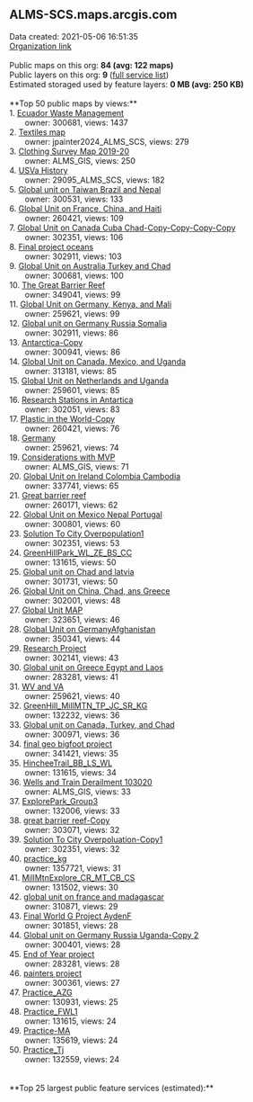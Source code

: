 <h2>ALMS-SCS.maps.arcgis.com</h2> Data created: 2021-05-06 16:51:35 <br /><a target='new' href='https://ALMS-SCS.maps.arcgis.com'>Organization link</a><br /><br />Public maps on this org: <b>84 (avg: 122 maps)</b><br />Public layers on this org: <b>9 </b>(<a target='new' href='https://services.arcgis.com/aNjm32DBUJt1Qn5Y/ArcGIS/rest/services'>full service list</a>)<br />Estimated storaged used by feature layers: <b>0 MB (avg: 250 KB)</b><br /><br />**Top 50 public maps by views:**<br />  1. <a target='new' href='https://www.arcgis.com/home/item.html?id=31d0a1d626214fd08367870835bf34b8'>Ecuador Waste Management</a> <br />  &nbsp;&nbsp;&nbsp;&nbsp; &nbsp;&nbsp;owner: 300681, views: 1437<br />  2. <a target='new' href='https://www.arcgis.com/home/item.html?id=c0ec338dc46c40f290ba22be02884fd3'>Textiles map</a> <br />  &nbsp;&nbsp;&nbsp;&nbsp; &nbsp;&nbsp;owner: jpainter2024_ALMS_SCS, views: 279<br />  3. <a target='new' href='https://www.arcgis.com/home/item.html?id=eca29cbcaa774666b09527dc272cfe7c'>Clothing Survey Map 2019-20</a> <br />  &nbsp;&nbsp;&nbsp;&nbsp; &nbsp;&nbsp;owner: ALMS_GIS, views: 250<br />  4. <a target='new' href='https://www.arcgis.com/home/item.html?id=6a89a35b95b54827b93600307edd8959'>USVa History</a> <br />  &nbsp;&nbsp;&nbsp;&nbsp; &nbsp;&nbsp;owner: 29095_ALMS_SCS, views: 182<br />  5. <a target='new' href='https://www.arcgis.com/home/item.html?id=084fd06e1c59400dbc48a2cdbe0d5bc4'>Global unit on Taiwan Brazil and Nepal</a> <br />  &nbsp;&nbsp;&nbsp;&nbsp; &nbsp;&nbsp;owner: 300531, views: 133<br />  6. <a target='new' href='https://www.arcgis.com/home/item.html?id=05a6a89fa3ed4aa7aa9444d2f0cdc4b0'>Global Unit on France, China, and Haiti</a> <br />  &nbsp;&nbsp;&nbsp;&nbsp; &nbsp;&nbsp;owner: 260421, views: 109<br />  7. <a target='new' href='https://www.arcgis.com/home/item.html?id=e01dcd668a5848448fb944e53c814166'>Global Unit on Canada Cuba Chad-Copy-Copy-Copy-Copy</a> <br />  &nbsp;&nbsp;&nbsp;&nbsp; &nbsp;&nbsp;owner: 302351, views: 106<br />  8. <a target='new' href='https://www.arcgis.com/home/item.html?id=70ad142395124522a6f5630daca58199'>Final project oceans</a> <br />  &nbsp;&nbsp;&nbsp;&nbsp; &nbsp;&nbsp;owner: 302911, views: 103<br />  9. <a target='new' href='https://www.arcgis.com/home/item.html?id=03d8e56ad34b4e2ab38ee227c5e8fa05'>Global Unit on Australia Turkey and Chad</a> <br />  &nbsp;&nbsp;&nbsp;&nbsp; &nbsp;&nbsp;owner: 300681, views: 100<br />  10. <a target='new' href='https://www.arcgis.com/home/item.html?id=483007486fc04b2786709fe1506dec5c'>The Great Barrier Reef</a> <br />  &nbsp;&nbsp;&nbsp;&nbsp; &nbsp;&nbsp;owner: 349041, views: 99<br />  11. <a target='new' href='https://www.arcgis.com/home/item.html?id=ca24c64923b44d008e28d53f0ca9b8c3'>Global Unit on Germany, Kenya, and Mali</a> <br />  &nbsp;&nbsp;&nbsp;&nbsp; &nbsp;&nbsp;owner: 259621, views: 99<br />  12. <a target='new' href='https://www.arcgis.com/home/item.html?id=b123c8c997bd4a2096e6561e350d14aa'>Global unit on Germany Russia Somalia</a> <br />  &nbsp;&nbsp;&nbsp;&nbsp; &nbsp;&nbsp;owner: 302911, views: 86<br />  13. <a target='new' href='https://www.arcgis.com/home/item.html?id=31ace404a8964d4d9554f3ef5b296e75'>Antarctica-Copy</a> <br />  &nbsp;&nbsp;&nbsp;&nbsp; &nbsp;&nbsp;owner: 300941, views: 86<br />  14. <a target='new' href='https://www.arcgis.com/home/item.html?id=09c9166df7e141ce89dc963d3f383ed4'>Global Unit on Canada, Mexico, and Uganda</a> <br />  &nbsp;&nbsp;&nbsp;&nbsp; &nbsp;&nbsp;owner: 313181, views: 85<br />  15. <a target='new' href='https://www.arcgis.com/home/item.html?id=9dd723e740364d12b6f8a1863a914115'>Global Unit on Netherlands and Uganda</a> <br />  &nbsp;&nbsp;&nbsp;&nbsp; &nbsp;&nbsp;owner: 259601, views: 85<br />  16. <a target='new' href='https://www.arcgis.com/home/item.html?id=6ad8049f6cfa47c584853371efdb1e1b'>Research Stations in Antartica</a> <br />  &nbsp;&nbsp;&nbsp;&nbsp; &nbsp;&nbsp;owner: 302051, views: 83<br />  17. <a target='new' href='https://www.arcgis.com/home/item.html?id=6b82c7fd705f4de5a25b9e2df561999a'>Plastic in the World-Copy</a> <br />  &nbsp;&nbsp;&nbsp;&nbsp; &nbsp;&nbsp;owner: 260421, views: 76<br />  18. <a target='new' href='https://www.arcgis.com/home/item.html?id=ed984e41df0c4ab08a73a227cd42f6e2'>Germany</a> <br />  &nbsp;&nbsp;&nbsp;&nbsp; &nbsp;&nbsp;owner: 259621, views: 74<br />  19. <a target='new' href='https://www.arcgis.com/home/item.html?id=d2cbbab96bc04f46827522cb50f1d122'>Considerations with MVP</a> <br />  &nbsp;&nbsp;&nbsp;&nbsp; &nbsp;&nbsp;owner: ALMS_GIS, views: 71<br />  20. <a target='new' href='https://www.arcgis.com/home/item.html?id=bf47457fa7a749e5881fdcddbcdb7a4d'>Global Unit on Ireland Colombia Cambodia</a> <br />  &nbsp;&nbsp;&nbsp;&nbsp; &nbsp;&nbsp;owner: 337741, views: 65<br />  21. <a target='new' href='https://www.arcgis.com/home/item.html?id=b4b02a684740463898036c45f01e2d2e'>Great barrier reef</a> <br />  &nbsp;&nbsp;&nbsp;&nbsp; &nbsp;&nbsp;owner: 260171, views: 62<br />  22. <a target='new' href='https://www.arcgis.com/home/item.html?id=fdfc8e1aa9d04b94b2023112d573f948'>Global Unit on Mexico Nepal Portugal</a> <br />  &nbsp;&nbsp;&nbsp;&nbsp; &nbsp;&nbsp;owner: 300801, views: 60<br />  23. <a target='new' href='https://www.arcgis.com/home/item.html?id=aec7e5d1109a4bda9b101d720891df72'>Solution To City Overpopulation1</a> <br />  &nbsp;&nbsp;&nbsp;&nbsp; &nbsp;&nbsp;owner: 302351, views: 53<br />  24. <a target='new' href='https://www.arcgis.com/home/item.html?id=8491e5ff4b1f4d34ae5a15f17e4d87e2'>GreenHillPark_WL_ZE_BS_CC</a> <br />  &nbsp;&nbsp;&nbsp;&nbsp; &nbsp;&nbsp;owner: 131615, views: 50<br />  25. <a target='new' href='https://www.arcgis.com/home/item.html?id=7bd52234295a4bc2a1482feb37a9981a'>Global unit on Chad and latvia</a> <br />  &nbsp;&nbsp;&nbsp;&nbsp; &nbsp;&nbsp;owner: 301731, views: 50<br />  26. <a target='new' href='https://www.arcgis.com/home/item.html?id=be1c641292c141aeb810827a286278d1'>Global Unit on China, Chad, ans Greece</a> <br />  &nbsp;&nbsp;&nbsp;&nbsp; &nbsp;&nbsp;owner: 302001, views: 48<br />  27. <a target='new' href='https://www.arcgis.com/home/item.html?id=5f9a2eb9fcf74adc99f46163a34db725'>Global Unit MAP</a> <br />  &nbsp;&nbsp;&nbsp;&nbsp; &nbsp;&nbsp;owner: 323651, views: 46<br />  28. <a target='new' href='https://www.arcgis.com/home/item.html?id=21061d349c934fdb9d1f7480dc27a574'>Global Unit on GermanyAfghanistan</a> <br />  &nbsp;&nbsp;&nbsp;&nbsp; &nbsp;&nbsp;owner: 350341, views: 44<br />  29. <a target='new' href='https://www.arcgis.com/home/item.html?id=41394ba17eb0491294148bffa3ea3c8d'>Research Project</a> <br />  &nbsp;&nbsp;&nbsp;&nbsp; &nbsp;&nbsp;owner: 302141, views: 43<br />  30. <a target='new' href='https://www.arcgis.com/home/item.html?id=80725a21ad2a46a298787d580ae77595'>Global unit on Greece Egypt and Laos</a> <br />  &nbsp;&nbsp;&nbsp;&nbsp; &nbsp;&nbsp;owner: 283281, views: 41<br />  31. <a target='new' href='https://www.arcgis.com/home/item.html?id=04ffc46309c94812a936541ffd72afbb'>WV and VA</a> <br />  &nbsp;&nbsp;&nbsp;&nbsp; &nbsp;&nbsp;owner: 259621, views: 40<br />  32. <a target='new' href='https://www.arcgis.com/home/item.html?id=d705e8a81bba420c94ff9dd73f5f2d9e'>GreenHill_MillMTN_TP_JC_SR_KG</a> <br />  &nbsp;&nbsp;&nbsp;&nbsp; &nbsp;&nbsp;owner: 132232, views: 36<br />  33. <a target='new' href='https://www.arcgis.com/home/item.html?id=5c6bf2fb75664102a95497cf871b5ae5'>Global unit on Canada, Turkey, and Chad</a> <br />  &nbsp;&nbsp;&nbsp;&nbsp; &nbsp;&nbsp;owner: 300971, views: 36<br />  34. <a target='new' href='https://www.arcgis.com/home/item.html?id=7e85ad1bdd85415f8a352c44b05091d6'>final geo bigfoot project</a> <br />  &nbsp;&nbsp;&nbsp;&nbsp; &nbsp;&nbsp;owner: 341421, views: 35<br />  35. <a target='new' href='https://www.arcgis.com/home/item.html?id=454fdefc784a4128af0280fe924d8984'>HincheeTrail_BB_LS_WL</a> <br />  &nbsp;&nbsp;&nbsp;&nbsp; &nbsp;&nbsp;owner: 131615, views: 34<br />  36. <a target='new' href='https://www.arcgis.com/home/item.html?id=87bc1745c93d4ff2b65727c5c0c30a8a'>Wells and Train Derailment 103020</a> <br />  &nbsp;&nbsp;&nbsp;&nbsp; &nbsp;&nbsp;owner: ALMS_GIS, views: 33<br />  37. <a target='new' href='https://www.arcgis.com/home/item.html?id=a2a032fe6f7c482aaf9591256d928cc0'>ExplorePark_Group3</a> <br />  &nbsp;&nbsp;&nbsp;&nbsp; &nbsp;&nbsp;owner: 132006, views: 33<br />  38. <a target='new' href='https://www.arcgis.com/home/item.html?id=68406671bb7c450e955e340dc2ec78a4'>great barrier reef-Copy</a> <br />  &nbsp;&nbsp;&nbsp;&nbsp; &nbsp;&nbsp;owner: 303071, views: 32<br />  39. <a target='new' href='https://www.arcgis.com/home/item.html?id=819bd6a8a4984ed8a723e72f6b56af66'>Solution To City Overpoluation-Copy1</a> <br />  &nbsp;&nbsp;&nbsp;&nbsp; &nbsp;&nbsp;owner: 302351, views: 32<br />  40. <a target='new' href='https://www.arcgis.com/home/item.html?id=f1ec975c821348088592a855cc9ec02b'>practice_kg</a> <br />  &nbsp;&nbsp;&nbsp;&nbsp; &nbsp;&nbsp;owner: 1357721, views: 31<br />  41. <a target='new' href='https://www.arcgis.com/home/item.html?id=77be771f329e48f38cecada81273b23a'>MillMtnExplore_CR_MT_CB_CS</a> <br />  &nbsp;&nbsp;&nbsp;&nbsp; &nbsp;&nbsp;owner: 131502, views: 30<br />  42. <a target='new' href='https://www.arcgis.com/home/item.html?id=1eddfd4c3d474d56bb7d77a89b944542'>global unit on france and madagascar</a> <br />  &nbsp;&nbsp;&nbsp;&nbsp; &nbsp;&nbsp;owner: 310871, views: 29<br />  43. <a target='new' href='https://www.arcgis.com/home/item.html?id=6381474834114cbe8f04d8c8cf9a4691'>Final World G Project AydenF</a> <br />  &nbsp;&nbsp;&nbsp;&nbsp; &nbsp;&nbsp;owner: 301851, views: 28<br />  44. <a target='new' href='https://www.arcgis.com/home/item.html?id=7cf8ab5183ca48dea0bdb07e71884e9a'>Global unit on Germany Russia Uganda-Copy 2</a> <br />  &nbsp;&nbsp;&nbsp;&nbsp; &nbsp;&nbsp;owner: 300401, views: 28<br />  45. <a target='new' href='https://www.arcgis.com/home/item.html?id=40a37ab108ce4664ac034fd93863711d'>End of Year project</a> <br />  &nbsp;&nbsp;&nbsp;&nbsp; &nbsp;&nbsp;owner: 283281, views: 28<br />  46. <a target='new' href='https://www.arcgis.com/home/item.html?id=ecc6f965bde74646946160f0c40300fb'>painters project</a> <br />  &nbsp;&nbsp;&nbsp;&nbsp; &nbsp;&nbsp;owner: 300361, views: 27<br />  47. <a target='new' href='https://www.arcgis.com/home/item.html?id=ff41ffe82aec4fb48cb34dbf5c6fe257'>Practice_AZG</a> <br />  &nbsp;&nbsp;&nbsp;&nbsp; &nbsp;&nbsp;owner: 130931, views: 25<br />  48. <a target='new' href='https://www.arcgis.com/home/item.html?id=6877eb218dec4dd498f82a7377f31da4'>Practice_FWL1</a> <br />  &nbsp;&nbsp;&nbsp;&nbsp; &nbsp;&nbsp;owner: 131615, views: 24<br />  49. <a target='new' href='https://www.arcgis.com/home/item.html?id=d666c2b309ac4d44a00cb42878a1d84f'>Practice-MA</a> <br />  &nbsp;&nbsp;&nbsp;&nbsp; &nbsp;&nbsp;owner: 135619, views: 24<br />  50. <a target='new' href='https://www.arcgis.com/home/item.html?id=88140f51c640429dadb4794f282ec9ec'>Practice_Tj</a> <br />  &nbsp;&nbsp;&nbsp;&nbsp; &nbsp;&nbsp;owner: 132559, views: 24<br /><br /><br />**Top 25 largest public feature services (estimated):**<br />